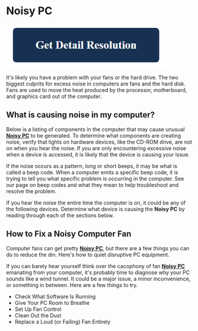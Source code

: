 # Noisy PC

[![Noisy PC](get-detail.png)](https://github.com/computers0lution/Noisy-PC)

It's likely you have a problem with your fans or the hard drive. The two biggest culprits for excess noise in computers are fans and the hard disk. Fans are used to move the heat produced by the processor, motherboard, and graphics card out of the computer.

## What is causing noise in my computer?

Below is a listing of components in the computer that may cause unusual **[Noisy PC](https://github.com/computers0lution/Noisy-PC)** to be generated. To determine what components are creating noise, verify that lights on hardware devices, like the CD-ROM drive, are not on when you hear the noise. If you are only encountering excessive noise when a device is accessed, it is likely that the device is causing your issue.

If the noise occurs as a pattern, long or short beeps, it may be what is called a beep code. When a computer emits a specific beep code, it is trying to tell you what specific problem is occurring in the computer. See our page on beep codes and what they mean to help troubleshoot and resolve the problem.

If you hear the noise the entire time the computer is on, it could be any of the following devices. Determine what device is causing the **Noisy PC** by reading through each of the sections below.

## How to Fix a Noisy Computer Fan

Computer fans can get pretty **[Noisy PC](https://github.com/computers0lution/Noisy-PC)**, but there are a few things you can do to reduce the din. Here's how to quiet disruptive PC equipment.

If you can barely hear yourself think over the cacophony of fan **[Noisy PC](https://github.com/computers0lution/Noisy-PC)** emanating from your computer, it's probably time to diagnose why your PC sounds like a wind tunnel. It could be a major issue, a minor inconvenience, or something in between. Here are a few things to try.

* Check What Software Is Running
* Give Your PC Room to Breathe
* Set Up Fan Control
* Clean Out the Dust
* Replace a Loud (or Failing) Fan Entirely
